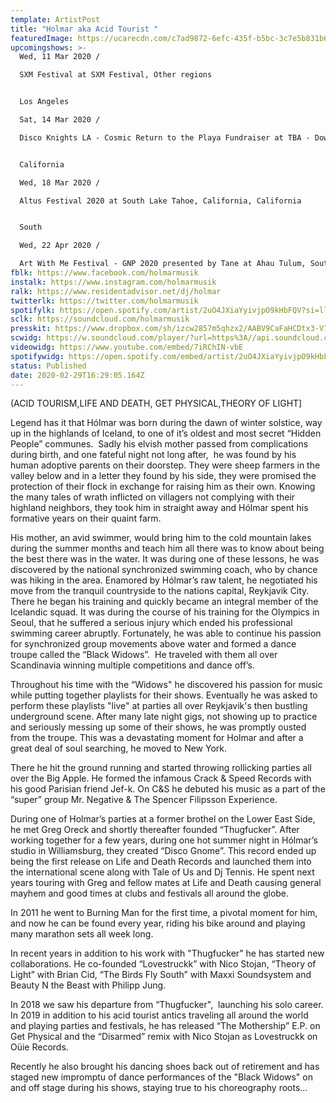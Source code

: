 ```yaml
---
template: ArtistPost
title: "Holmar aka Acid Tourist "
featuredImage: https://ucarecdn.com/c7ad9872-6efc-435f-b5bc-3c7e5b831b6a/
upcomingshows: >-
  Wed, 11 Mar 2020 /

  SXM Festival at SXM Festival, Other regions


  Los Angeles

  Sat, 14 Mar 2020 /

  Disco Knights LA - Cosmic Return to the Playa Fundraiser at TBA - Downtown LA, Los Angeles


  California

  Wed, 18 Mar 2020 /

  Altus Festival 2020 at South Lake Tahoe, California, California


  South

  Wed, 22 Apr 2020 /

  Art With Me Festival - GNP 2020 presented by Tane at Ahau Tulum, South
fblk: https://www.facebook.com/holmarmusik
instalk: https://www.instagram.com/holmarmusik
ralk: https://www.residentadvisor.net/dj/holmar
twitterlk: https://twitter.com/holmarmusik
spotifylk: https://open.spotify.com/artist/2uO4JXiaYyivjpO9kHbFQV?si=llpbj9n7R-6TRRx5Byz4ig
sclk: https://soundcloud.com/holmarmusik
presskit: https://www.dropbox.com/sh/izcw2857m5qhzx2/AABV9CaFaHCDtx3-V7fTiVfma?dl=0
scwidg: https://w.soundcloud.com/player/?url=https%3A//api.soundcloud.com/tracks/656670695&color=%23ff5500&auto_play=false&hide_related=false&show_comments=true&show_user=true&show_reposts=false&show_teaser=true&visual=true
videowidg: https://www.youtube.com/embed/7iRChIN-vbE
spotifywidg: https://open.spotify.com/embed/artist/2uO4JXiaYyivjpO9kHbFQV
status: Published
date: 2020-02-29T16:29:05.164Z
---
```

(ACID TOURISM,LIFE AND DEATH, GET PHYSICAL,THEORY OF LIGHT]

Legend has it that Hólmar was born during the dawn of winter solstice, way up in the highlands of Iceland, to one of it’s oldest and most secret “Hidden People” communes.  Sadly his elvish mother passed from complications during birth, and one fateful night not long after,  he was found by his human adoptive parents on their doorstep. They were sheep farmers in the valley below and in a letter they found by his side, they were promised the protection of their flock in exchange for raising him as their own. Knowing the many tales of wrath inflicted on villagers not complying with their highland neighbors, they took him in straight away and Hólmar spent his formative years on their quaint farm. 

His mother, an avid swimmer, would bring him to the cold mountain lakes during the summer months and teach him all there was to know about being the best there was in the water. It was during one of these lessons, he was discovered by the national synchronized swimming coach, who by chance was hiking in the area. Enamored by Hólmar’s raw talent, he negotiated his move from the tranquil countryside to the nations capital, Reykjavik City. There he began his training and quickly became an integral member of the Icelandic squad. It was during the course of his training for the Olympics in Seoul, that he suffered a serious injury which ended his professional swimming career abruptly. Fortunately, he was able to continue his passion for synchronized group movements above water and formed a dance troupe called the “Black Widows”.  He traveled with them all over Scandinavia winning multiple competitions and dance off’s.

Throughout his time with the “Widows" he discovered his passion for music while putting together playlists for their shows. Eventually he was asked to perform these playlists "live" at parties all over Reykjavik's then bustling underground scene. After many late night gigs, not showing up to practice and seriously messing up some of their shows, he was promptly ousted from the troupe. This was a devastating moment for Holmar and after a great deal of soul searching, he moved to New York.  

There he hit the ground running and started throwing rollicking parties all over the Big Apple. He formed the infamous Crack & Speed Records with his good Parisian friend Jef-k. On C&S he debuted his music as a part of the “super” group Mr. Negative & The Spencer Filipsson Experience.

During one of Holmar’s parties at a former brothel on the Lower East Side, he met Greg Oreck and shortly thereafter founded “Thugfucker”. After working together for a few years, during one hot summer night in Hólmar’s studio in Williamsburg, they created “Disco Gnome”. This record ended up being the first release on Life and Death Records and launched them into the international scene along with Tale of Us and Dj Tennis. He spent next years touring with Greg and fellow mates at Life and Death causing general mayhem and good times at clubs and festivals all around the globe. 

In 2011 he went to Burning Man for the first time, a pivotal moment for him, and now he can be found every year, riding his bike around and playing many marathon sets all week long. 

In recent years in addition to his work with "Thugfucker" he has started new collaborations. He co-founded “Lovestruckk” with Nico Stojan, “Theory of Light” with Brian Cid, “The Birds Fly South” with Maxxi Soundsystem and Beauty N the Beast with Philipp Jung.

In 2018 we saw his departure from “Thugfucker",  launching his solo career. In 2019 in addition to his acid tourist antics traveling all around the world and playing parties and festivals, he has released “The Mothership” E.P. on Get Physical and the “Disarmed” remix with Nico Stojan as Lovestruckk on Oüie Records. 

Recently he also brought his dancing shoes back out of retirement and has staged new impromptu of dance performances of the "Black Widows" on and off stage during his shows, staying true to his choreography roots…